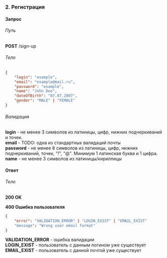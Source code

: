 ### 2. Регистрация
#### Запрос
###### Путь
**POST** /sign-up
###### Тело
```json
{
	"login": "example",
	"email": "example@mail.ru",
	"password": "example",
	"name": "John Doe",
	"dateOfBirth": "07.07.2007",
	"gender": "MALE" | "FEMALE"
}
```
###### Валидация
**login** - не менее 3 символов из латиницы, цифр, нижних подчеркиваний и точек.<br>
**email** - TODO: одна из стандартных валидаций почты<br>
**password** - не менее 8 символов из латиницы, цифр, нижних подчеркиваний, точек, "!", "@". Минимум 1 латинская буква и 1 цифра.<br>
**name** - не менее 3 символов из латиницы/кириллицы
#### Ответ
###### Тело
**200 OK**

**400 Ошибка пользователя**
```json
{
	"error": "VALIDATION_ERROR" | "LOGIN_EXIST" | "EMAIL_EXIST"
	"message": "Wrong user email format"
}
```
**VALIDATION_ERROR** - ошибка валидации <br>
**LOGIN_EXIST** - пользователь с данным логином уже существует <br>
**EMAIL_EXIST** - пользователь с данной почтой уже существует